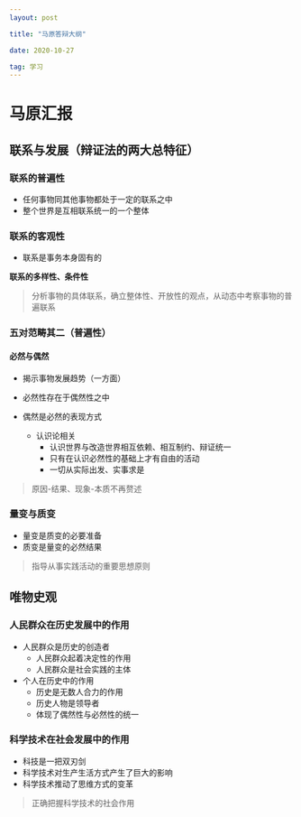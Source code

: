 ```yaml
---
layout: post

title: "马原答辩大纲"

date: 2020-10-27

tag: 学习
---
```



# 马原汇报



## 联系与发展（辩证法的两大总特征）

### 联系的普遍性

- 任何事物同其他事物都处于一定的联系之中
- 整个世界是互相联系统一的一个整体



### 联系的客观性

- 联系是事务本身固有的



**联系的多样性、条件性**

> 分析事物的具体联系，确立整体性、开放性的观点，从动态中考察事物的普遍联系



### 五对范畴其二（普遍性）

#### 必然与偶然

- 揭示事物发展趋势（一方面）

- 必然性存在于偶然性之中
- 偶然是必然的表现方式
  - 认识论相关
    - 认识世界与改造世界相互依赖、相互制约、辩证统一
    - 只有在认识必然性的基础上才有自由的活动
    - 一切从实际出发、实事求是



> 原因-结果、现象-本质不再赘述



### 量变与质变

- 量变是质变的必要准备
- 质变是量变的必然结果



> 指导从事实践活动的重要思想原则



## 唯物史观



### 人民群众在历史发展中的作用



- 人民群众是历史的创造者
  - 人民群众起着决定性的作用
  - 人民群众是社会实践的主体
- 个人在历史中的作用
  - 历史是无数人合力的作用
  - 历史人物是领导者
  - 体现了偶然性与必然性的统一



### 科学技术在社会发展中的作用

- 科技是一把双刃剑
- 科学技术对生产生活方式产生了巨大的影响
- 科学技术推动了思维方式的变革



> 正确把握科学技术的社会作用




